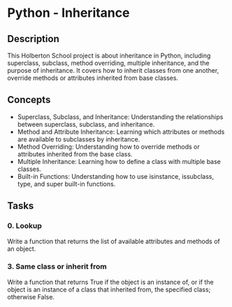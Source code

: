 # Python - Inheritance

## Description
This Holberton School project is about inheritance in Python, including superclass, subclass, method overriding, multiple inheritance, and the purpose of inheritance. It covers how to inherit classes from one another, override methods or attributes inherited from base classes.

## Concepts
- Superclass, Subclass, and Inheritance: Understanding the relationships between superclass, subclass, and inheritance.
- Method and Attribute Inheritance: Learning which attributes or methods are available to subclasses by inheritance.
- Method Overriding: Understanding how to override methods or attributes inherited from the base class.
- Multiple Inheritance: Learning how to define a class with multiple base classes.
- Built-in Functions: Understanding how to use isinstance, issubclass, type, and super built-in functions.

## Tasks
### 0. Lookup
Write a function that returns the list of available attributes and methods of an object.

### 3. Same class or inherit from
Write a function that returns True if the object is an instance of, or if the object is an instance of a class that inherited from, the specified class; otherwise False.

